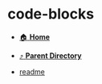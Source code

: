 # code-blocks
- [:house: **Home**](/README)
- [:arrow_heading_up: **Parent Directory**](/test/repos/_index.md)

- [readme](readme.md)
